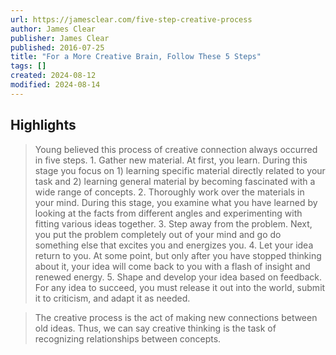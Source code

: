 ```yaml
---
url: https://jamesclear.com/five-step-creative-process
author: James Clear
publisher: James Clear
published: 2016-07-25
title: "For a More Creative Brain, Follow These 5 Steps"
tags: []
created: 2024-08-12
modified: 2024-08-14
---
```


## Highlights

> Young believed this process of creative connection always occurred in five steps. 1. Gather new material. At first, you learn. During this stage you focus on 1) learning specific material directly related to your task and 2) learning general material by becoming fascinated with a wide range of concepts. 2. Thoroughly work over the materials in your mind. During this stage, you examine what you have learned by looking at the facts from different angles and experimenting with fitting various ideas together. 3. Step away from the problem. Next, you put the problem completely out of your mind and go do something else that excites you and energizes you. 4. Let your idea return to you. At some point, but only after you have stopped thinking about it, your idea will come back to you with a flash of insight and renewed energy. 5. Shape and develop your idea based on feedback. For any idea to succeed, you must release it out into the world, submit it to criticism, and adapt it as needed.

> The creative process is the act of making new connections between old ideas. Thus, we can say creative thinking is the task of recognizing relationships between concepts.

